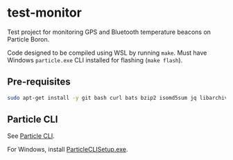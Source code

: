 # test-monitor

Test project for monitoring GPS and Bluetooth temperature beacons on Particle Boron.

Code designed to be compiled using WSL by running `make`. Must have Windows `particle.exe`
CLI installed for flashing (`make flash`).

## Pre-requisites

```bash
sudo apt-get install -y git bash curl bats bzip2 isomd5sum jq libarchive-zip-perl make zip wget parallel gnupg cmake xxd
```

## Particle CLI

See [Particle CLI](https://docs.particle.io/getting-started/developer-tools/cli/).

For Windows, install [ParticleCLISetup.exe](https://binaries.particle.io/particle-cli/installer/win32/ParticleCLISetup.exe).
